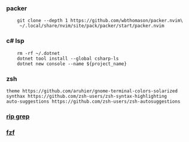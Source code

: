 ### packer
        git clone --depth 1 https://github.com/wbthomason/packer.nvim\
         ~/.local/share/nvim/site/pack/packer/start/packer.nvim 
### c# lsp 
        rm -rf ~/.dotnet
        dotnet tool install --global csharp-ls
        dotnet new console --name ${project_name}
### zsh
    theme https://github.com/aruhier/gnome-terminal-colors-solarized
    synthax https://github.com/zsh-users/zsh-syntax-highlighting
    auto-suggestions https://github.com/zsh-users/zsh-autosuggestions

### [rip grep](https://github.com/BurntSushi/ripgrep)

### [fzf](https://github.com/junegunn/fzf)

